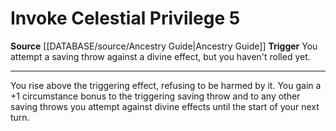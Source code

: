 ﻿---
actions: '[reaction]'
id: '702'
name: Invoke Celestial Privilege
rarity: Common
source: '[[DATABASE/source/Ancestry Guide|Ancestry Guide]]'
trigger: You attempt a saving throw against a [[DATABASE/trait/Divine|divine]] effect,
  but youhaven't rolled yet.
type: Action

---
# Invoke Celestial Privilege <span class="action-icon">5</span>

**Source** [[DATABASE/source/Ancestry Guide|Ancestry Guide]] 
**Trigger** You attempt a saving throw against a divine effect, but you haven't rolled yet.

---
You rise above the triggering effect, refusing to be harmed by it. You gain a +1 circumstance bonus to the triggering saving throw and to any other saving throws you attempt against divine effects until the start of your next turn.